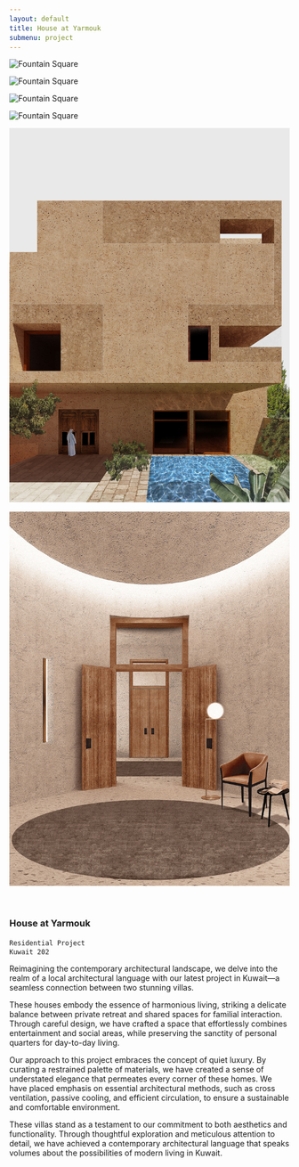 ```yaml
---
layout: default
title: House at Yarmouk
submenu: project
---
```


![Fountain Square](/works/house-yarmouk/01.jpg)

![Fountain Square](/works/house-yarmouk/02.jpg)

![Fountain Square](/works/house-yarmouk/03.jpg)

![Fountain Square](/works/house-yarmouk/04.jpg)

![Fountain Square](/works/house-yarmouk/05.jpg)

![Fountain Square](/works/house-yarmouk/06.jpg)

<br id="scr-to-here" />

### House at Yarmouk

	
	Residential Project
	Kuwait 202
	


Reimagining the contemporary architectural landscape, we delve into the realm of a local architectural language with our latest project in Kuwait—a seamless connection between two stunning villas.

These houses embody the essence of harmonious living, striking a delicate balance between private retreat and shared spaces for familial interaction. Through careful design, we have crafted a space that effortlessly combines entertainment and social areas, while preserving the sanctity of personal quarters for day-to-day living.

Our approach to this project embraces the concept of quiet luxury. By curating a restrained palette of materials, we have created a sense of understated elegance that permeates every corner of these homes. We have placed emphasis on essential architectural methods, such as cross ventilation, passive cooling, and efficient circulation, to ensure a sustainable and comfortable environment.

These villas stand as a testament to our commitment to both aesthetics and functionality. Through thoughtful exploration and meticulous attention to detail, we have achieved a contemporary architectural language that speaks volumes about the possibilities of modern living in Kuwait.



<!-- #Reguengo #Urbanplanning #urbandesign #Architecture #Hertiage #Preservation #archdaily #Arch #archdaily #Portugal  -->

